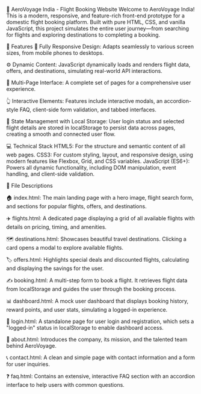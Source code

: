 🚀 AeroVoyage India - Flight Booking Website
Welcome to AeroVoyage India! This is a modern, responsive, and feature-rich front-end prototype for a domestic flight booking platform. Built with pure HTML, CSS, and vanilla JavaScript, this project simulates the entire user journey—from searching for flights and exploring destinations to completing a booking.


🌟 Features
📱 Fully Responsive Design: Adapts seamlessly to various screen sizes, from mobile phones to desktops.

⚙️ Dynamic Content: JavaScript dynamically loads and renders flight data, offers, and destinations, simulating real-world API interactions.

📄 Multi-Page Interface: A complete set of pages for a comprehensive user experience.

👆 Interactive Elements: Features include interactive modals, an accordion-style FAQ, client-side form validation, and tabbed interfaces.

💾 State Management with Local Storage: User login status and selected flight details are stored in localStorage to persist data across pages, creating a smooth and connected user flow.

💻 Technical Stack
HTML5: For the structure and semantic content of all web pages.
CSS3: For custom styling, layout, and responsive design, using modern features like Flexbox, Grid, and CSS variables.
JavaScript (ES6+): Powers all dynamic functionality, including DOM manipulation, event handling, and client-side validation.

📂 File Descriptions




🏠 index.html: The main landing page with a hero image, flight search form, and sections for popular flights, offers, and destinations.

✈️ flights.html: A dedicated page displaying a grid of all available flights with details on pricing, timing, and amenities.

🗺️ destinations.html: Showcases beautiful travel destinations. Clicking a card opens a modal to explore available flights.

🏷️ offers.html: Highlights special deals and discounted flights, calculating and displaying the savings for the user.

✍️ booking.html: A multi-step form to book a flight. It retrieves flight data from localStorage and guides the user through the booking process.

📊 dashboard.html: A mock user dashboard that displays booking history, reward points, and user stats, simulating a logged-in experience.

🔑 login.html: A standalone page for user login and registration, which sets a "logged-in" status in localStorage to enable dashboard access.

🏢 about.html: Introduces the company, its mission, and the talented team behind AeroVoyage.

📞 contact.html: A clean and simple page with contact information and a form for user inquiries.

❓ faq.html: Contains an extensive, interactive FAQ section with an accordion interface to help users with common questions.
